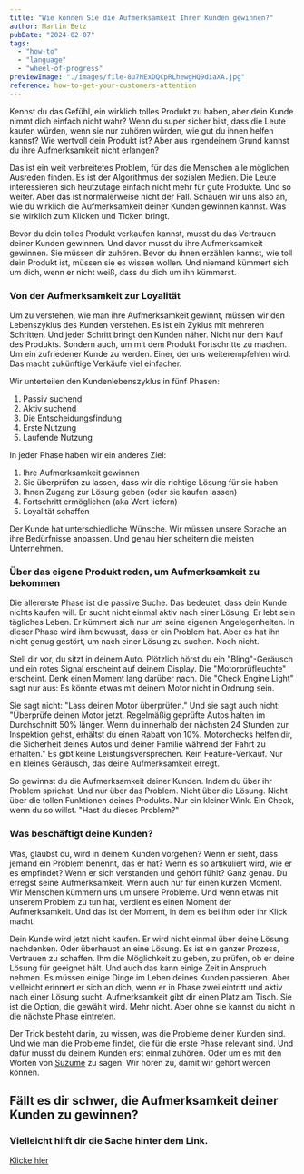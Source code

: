 ```yaml
---
title: "Wie können Sie die Aufmerksamkeit Ihrer Kunden gewinnen?"
author: Martin Betz
pubDate: "2024-02-07"
tags:
  - "how-to"
  - "language"
  - "wheel-of-progress"
previewImage: "./images/file-8u7NExDQCpRLhewgHQ9diaXA.jpg"
reference: how-to-get-your-customers-attention
---
```


Kennst du das Gefühl, ein wirklich tolles Produkt zu haben, aber dein Kunde nimmt dich einfach nicht wahr? Wenn du super sicher bist, dass die Leute kaufen würden, wenn sie nur zuhören würden, wie gut du ihnen helfen kannst? Wie wertvoll dein Produkt ist? Aber aus irgendeinem Grund kannst du ihre Aufmerksamkeit nicht erlangen?

Das ist ein weit verbreitetes Problem, für das die Menschen alle möglichen Ausreden finden. Es ist der Algorithmus der sozialen Medien. Die Leute interessieren sich heutzutage einfach nicht mehr für gute Produkte. Und so weiter. Aber das ist normalerweise nicht der Fall. Schauen wir uns also an, wie du wirklich die Aufmerksamkeit deiner Kunden gewinnen kannst. Was sie wirklich zum Klicken und Ticken bringt.

Bevor du dein tolles Produkt verkaufen kannst, musst du das Vertrauen deiner Kunden gewinnen. Und davor musst du ihre Aufmerksamkeit gewinnen. Sie müssen dir zuhören. Bevor du ihnen erzählen kannst, wie toll dein Produkt ist, müssen sie es wissen wollen. Und niemand kümmert sich um dich, wenn er nicht weiß, dass du dich um ihn kümmerst.

### Von der Aufmerksamkeit zur Loyalität

Um zu verstehen, wie man ihre Aufmerksamkeit gewinnt, müssen wir den Lebenszyklus des Kunden verstehen. Es ist ein Zyklus mit mehreren Schritten. Und jeder Schritt bringt den Kunden näher. Nicht nur dem Kauf des Produkts. Sondern auch, um mit dem Produkt Fortschritte zu machen. Um ein zufriedener Kunde zu werden. Einer, der uns weiterempfehlen wird. Das macht zukünftige Verkäufe viel einfacher.

Wir unterteilen den Kundenlebenszyklus in fünf Phasen:

1. Passiv suchend
2. Aktiv suchend
3. Die Entscheidungsfindung
4. Erste Nutzung
5. Laufende Nutzung

In jeder Phase haben wir ein anderes Ziel:

1. Ihre Aufmerksamkeit gewinnen
2. Sie überprüfen zu lassen, dass wir die richtige Lösung für sie haben
3. Ihnen Zugang zur Lösung geben (oder sie kaufen lassen)
4. Fortschritt ermöglichen (aka Wert liefern)
5. Loyalität schaffen

Der Kunde hat unterschiedliche Wünsche. Wir müssen unsere Sprache an ihre Bedürfnisse anpassen. Und genau hier scheitern die meisten Unternehmen.

### Über das eigene Produkt reden, um Aufmerksamkeit zu bekommen

Die allererste Phase ist die passive Suche. Das bedeutet, dass dein Kunde nichts kaufen will. Er sucht nicht einmal aktiv nach einer Lösung. Er lebt sein tägliches Leben. Er kümmert sich nur um seine eigenen Angelegenheiten. In dieser Phase wird ihm bewusst, dass er ein Problem hat. Aber es hat ihn nicht genug gestört, um nach einer Lösung zu suchen. Noch nicht.

Stell dir vor, du sitzt in deinem Auto. Plötzlich hörst du ein "Bling"-Geräusch und ein rotes Signal erscheint auf deinem Display. Die "Motorprüfleuchte" erscheint. Denk einen Moment lang darüber nach. Die "Check Engine Light" sagt nur aus: Es könnte etwas mit deinem Motor nicht in Ordnung sein.

Sie sagt nicht: "Lass deinen Motor überprüfen." Und sie sagt auch nicht: "Überprüfe deinen Motor jetzt. Regelmäßig geprüfte Autos halten im Durchschnitt 50% länger. Wenn du innerhalb der nächsten 24 Stunden zur Inspektion gehst, erhältst du einen Rabatt von 10%. Motorchecks helfen dir, die Sicherheit deines Autos und deiner Familie während der Fahrt zu erhalten." Es gibt keine Leistungsversprechen. Kein Feature-Verkauf. Nur ein kleines Geräusch, das deine Aufmerksamkeit erregt.

So gewinnst du die Aufmerksamkeit deiner Kunden. Indem du über ihr Problem sprichst. Und nur über das Problem. Nicht über die Lösung. Nicht über die tollen Funktionen deines Produkts. Nur ein kleiner Wink. Ein Check, wenn du so willst. "Hast du dieses Problem?"

### Was beschäftigt deine Kunden?

Was, glaubst du, wird in deinem Kunden vorgehen? Wenn er sieht, dass jemand ein Problem benennt, das er hat? Wenn es so artikuliert wird, wie er es empfindet? Wenn er sich verstanden und gehört fühlt? Ganz genau. Du erregst seine Aufmerksamkeit. Wenn auch nur für einen kurzen Moment. Wir Menschen kümmern uns um unsere Probleme. Und wenn etwas mit unserem Problem zu tun hat, verdient es einen Moment der Aufmerksamkeit. Und das ist der Moment, in dem es bei ihm oder ihr Klick macht.

Dein Kunde wird jetzt nicht kaufen. Er wird nicht einmal über deine Lösung nachdenken. Oder überhaupt an eine Lösung. Es ist ein ganzer Prozess, Vertrauen zu schaffen. Ihm die Möglichkeit zu geben, zu prüfen, ob er deine Lösung für geeignet hält. Und auch das kann einige Zeit in Anspruch nehmen. Es müssen einige Dinge im Leben deines Kunden passieren. Aber vielleicht erinnert er sich an dich, wenn er in Phase zwei eintritt und aktiv nach einer Lösung sucht. Aufmerksamkeit gibt dir einen Platz am Tisch. Sie ist die Option, die gewählt wird. Mehr nicht. Aber ohne sie kannst du nicht in die nächste Phase eintreten.

Der Trick besteht darin, zu wissen, was die Probleme deiner Kunden sind. Und wie man die Probleme findet, die für die erste Phase relevant sind. Und dafür musst du deinem Kunden erst einmal zuhören. Oder um es mit den Worten von [Suzume](https://youtu.be/5pTcio2hTSw?si=rK6rdhq8LGNFPVug) zu sagen: Wir hören zu, damit wir gehört werden können.

## Fällt es dir schwer, die Aufmerksamkeit deiner Kunden zu gewinnen?

### Vielleicht hilft dir die Sache hinter dem Link.

[Klicke hier](/leistungen/mastering-jobs-to-be-done-online-workshop/)
